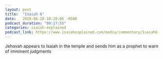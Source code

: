 ```yaml
---
layout: post
title:  "Isaiah 6"
date:   2020-06-28-10:20:06 -0500
podcast_duration: "00:17:55"
categories: isaiah-explained
podcast_link: https://www.isaiahexplained.com/media/commentary/Isaiah6.mp3
---
```

Jehovah appears to Isaiah in the temple and sends him as a prophet to warn of imminent judgments
